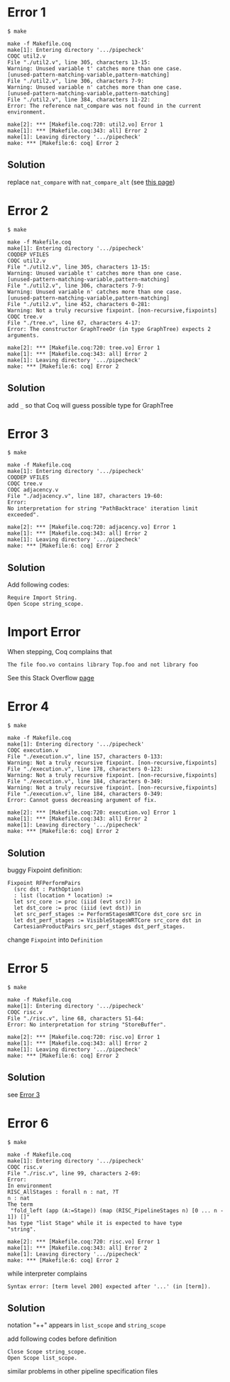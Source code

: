 # Error 1

```
$ make

make -f Makefile.coq
make[1]: Entering directory '.../pipecheck'
COQC util2.v
File "./util2.v", line 305, characters 13-15:
Warning: Unused variable t' catches more than one case.
[unused-pattern-matching-variable,pattern-matching]
File "./util2.v", line 306, characters 7-9:
Warning: Unused variable n' catches more than one case.
[unused-pattern-matching-variable,pattern-matching]
File "./util2.v", line 384, characters 11-22:
Error: The reference nat_compare was not found in the current environment.

make[2]: *** [Makefile.coq:720: util2.vo] Error 1
make[1]: *** [Makefile.coq:343: all] Error 2
make[1]: Leaving directory '.../pipecheck'
make: *** [Makefile:6: coq] Error 2
```

## Solution

replace `nat_compare` with `nat_compare_alt` (see [this page](https://coq.inria.fr/library/Coq.Arith.Compare_dec.html#nat_compare_alt))

# Error 2

```
$ make

make -f Makefile.coq
make[1]: Entering directory '.../pipecheck'
COQDEP VFILES
COQC util2.v
File "./util2.v", line 305, characters 13-15:
Warning: Unused variable t' catches more than one case.
[unused-pattern-matching-variable,pattern-matching]
File "./util2.v", line 306, characters 7-9:
Warning: Unused variable n' catches more than one case.
[unused-pattern-matching-variable,pattern-matching]
File "./util2.v", line 452, characters 0-281:
Warning: Not a truly recursive fixpoint. [non-recursive,fixpoints]
COQC tree.v
File "./tree.v", line 67, characters 4-17:
Error: The constructor GraphTreeOr (in type GraphTree) expects 2 arguments.

make[2]: *** [Makefile.coq:720: tree.vo] Error 1
make[1]: *** [Makefile.coq:343: all] Error 2
make[1]: Leaving directory '.../pipecheck'
make: *** [Makefile:6: coq] Error 2
```

## Solution

add `_` so that Coq will guess possible type for GraphTree

# Error 3

```
$ make

make -f Makefile.coq
make[1]: Entering directory '.../pipecheck'
COQDEP VFILES
COQC tree.v
COQC adjacency.v
File "./adjacency.v", line 187, characters 19-60:
Error:
No interpretation for string "PathBacktrace' iteration limit exceeded".

make[2]: *** [Makefile.coq:720: adjacency.vo] Error 1
make[1]: *** [Makefile.coq:343: all] Error 2
make[1]: Leaving directory '.../pipecheck'
make: *** [Makefile:6: coq] Error 2
```

## Solution

Add following codes:

```
Require Import String.
Open Scope string_scope.
```

# Import Error

When stepping, Coq complains that

```
The file foo.vo contains library Top.foo and not library foo
```

See this Stack Overflow [page](https://stackoverflow.com/questions/61561014/comparable-vo-contains-library-top-comparable-and-not-library-comparable)

# Error 4

```
$ make

make -f Makefile.coq
make[1]: Entering directory '.../pipecheck'
COQC execution.v
File "./execution.v", line 157, characters 0-133:
Warning: Not a truly recursive fixpoint. [non-recursive,fixpoints]
File "./execution.v", line 178, characters 0-123:
Warning: Not a truly recursive fixpoint. [non-recursive,fixpoints]
File "./execution.v", line 184, characters 0-349:
Warning: Not a truly recursive fixpoint. [non-recursive,fixpoints]
File "./execution.v", line 184, characters 0-349:
Error: Cannot guess decreasing argument of fix.

make[2]: *** [Makefile.coq:720: execution.vo] Error 1
make[1]: *** [Makefile.coq:343: all] Error 2
make[1]: Leaving directory '.../pipecheck'
make: *** [Makefile:6: coq] Error 2
```

## Solution

buggy Fixpoint definition:

```Coq
Fixpoint RFPerformPairs
  (src dst : PathOption)
  : list (location * location) :=
  let src_core := proc (iiid (evt src)) in
  let dst_core := proc (iiid (evt dst)) in
  let src_perf_stages := PerformStagesWRTCore dst_core src in
  let dst_perf_stages := VisibleStagesWRTCore src_core dst in
  CartesianProductPairs src_perf_stages dst_perf_stages.
```

change `Fixpoint` into `Definition`

# Error 5

```
$ make

make -f Makefile.coq
make[1]: Entering directory '.../pipecheck'
COQC risc.v
File "./risc.v", line 68, characters 51-64:
Error: No interpretation for string "StoreBuffer".

make[2]: *** [Makefile.coq:720: risc.vo] Error 1
make[1]: *** [Makefile.coq:343: all] Error 2
make[1]: Leaving directory '.../pipecheck'
make: *** [Makefile:6: coq] Error 2
```

## Solution

see [Error 3](#error-3)

# Error 6

```
$ make

make -f Makefile.coq
make[1]: Entering directory '.../pipecheck'
COQC risc.v
File "./risc.v", line 99, characters 2-69:
Error:
In environment
RISC_AllStages : forall n : nat, ?T
n : nat
The term
 "fold_left (app (A:=Stage)) (map (RISC_PipelineStages n) [0 ... n - 1]) []"
has type "list Stage" while it is expected to have type 
"string".

make[2]: *** [Makefile.coq:720: risc.vo] Error 1
make[1]: *** [Makefile.coq:343: all] Error 2
make[1]: Leaving directory '.../pipecheck'
make: *** [Makefile:6: coq] Error 2
```

while interpreter complains

```
Syntax error: [term level 200] expected after '...' (in [term]).
```

## Solution

notation "++" appears in `list_scope` and `string_scope`

add following codes before definition

```
Close Scope string_scope.
Open Scope list_scope.
```

similar problems in other pipeline specification files